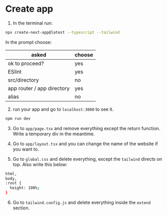 # Create app

1. In the terminal run:

```sh
npx create-next-app@latest --typescript --tailwind
```

In the prompt choose:

| asked                      | choose |
| -------------------------- | ------ |
| ok to proceed?             | yes    |
| ESlint                     | yes    |
| src/directory              | no     |
| app router / app directory | yes    |
| alias                      | no     |

2. run your app and go to `localhost:3000` to see it.

```sh
npm run dev
```

3. Go to `app/page.tsx` and remove everything except the return function. Write a temporary div in the meantime.

4. Go to `app/layout.tsx` and you can change the name of the website if you want to.

5. Go to `global.css` and delete everything, except the `tailwind` directs on top. Also write this below:

```sh
html,
body,
:root {
  height: 100%;
}
```

6. Go to `tailwind.config.js` and delete everything inside the `extend` section.
